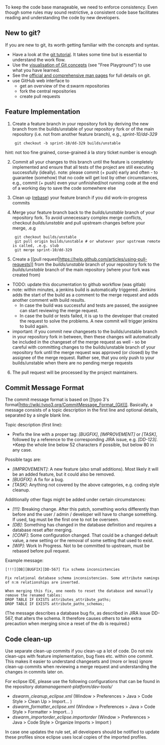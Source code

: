 To keep the code base manageable, we need to enforce consistency. Even though some rules may sound restrictive, a consistent code base facilitates reading and understanding the code by new developers. 

## New to git?

If you are new to git, its worth getting familiar with the concepts and syntax.

* Have a look at the [git tutorial](https://www.atlassian.com/git/tutorial). It takes some time but is essential to understand the work flow.
* Use the [visualisation of Git concepts](http://www.wei-wang.com/ExplainGitWithD3/) (see "Free Playground") to use what you have learned.
* See the [official and comprehensive man pages](http://git-scm.com/documentation) for full details on git.
* use GitHub web interface to
  * get an overview of the d:swarm repositories 
  * fork the central repositories
  * create pull requests


## Feature Implementation

1. Create a feature branch in your repository fork by deriving the new branch from the builds/unstable of your repository fork or of the main repository (i.e. not from another feature branch), e.g., *sprint-10/dd-329*

        git checkout -b sprint-10/dd-329 builds/unstable
hint: not too fine grained, corse-grained á la story ticket number is enough

2. Commit all your changes to this branch until the feature is completely implemented and ensure that all tests of the project are still executing successfully (ideally).
note: please commit (+ push) early and often - to guarantee (somehow) that no code will get lost by other circumstances, e.g., commit (+ push) even your unfinished/not running code at the end of a working day to save the code somewhere else

3. Clean up ([rebase](https://www.atlassian.com/git/tutorial/rewriting-git-history)) your feature branch if you did work-in-progress commits

4. Merge your feature branch back to the *builds/unstable* branch of your repository fork.
To avoid unnecessary complex merge conflicts, checkout *builds/unstable* and pull upstream changes before your merge, .e.g

        git checkout builds/unstable
        git pull origin builds/unstable # or whatever your upstream remote is called, .e.g. slub
        git merge sprint-10/dd-329

5. Create a [[pull request|https://help.github.com/articles/using-pull-requests]] from the *builds/unstable* branch of your repository fork to the *builds/unstable* branch of the main repository (where your fork was created from)
 * TODO: update this documentation to github workflow (was gitlab)
 * note: within minutes, a jenkins build is automatically triggered. Jenkins adds the start of the build as a comment to the merge request and adds another comment with build results.
    + In case the build was successful and tests are passed, the assignee can start reviewing the merge request.
    + In case the build or tests failed, it is up to the developer that created the request to solve the problems. A new commit will trigger jenkins to build again. 
 * important: if you commit new changesets to the builds/unstable branch in your repository fork in between, then these changes will automatically be included in the changeset of the merge request as well - so be careful with committing changes to the builds/unstable branch of your repository fork until the merge request was approved (or closed) by the assignee of the merge request. Rather see, that you only push to your builds/unstable when there are no pending merge requests

6. The pull request will be processed by the project maintainers.


## Commit Message Format

 The commit message format is based on [[typo 3's format|http://wiki.typo3.org/CommitMessage_Format_(Git)]]. Basically, a message consists of a topic description in the first line and optional details, separated by a single blank line.

Topic description (first line):
 * Prefix the line with a proper tag: _[BUGFIX]_, _[IMPROVEMENT]_ or _[TASK]_, followed by a reference to the corresponding JIRA issue, e.g. _[DD-123]_.
 *Keep the whole line below 52 characters if possible, but below 80 in any case. 

Possible tags are:
 * _[IMPROVEMENT]_: A new feature (also small additions). Most likely it will be an added feature, but it could also be removed.
 * _[BUGFIX]_: A fix for a bug.
 * _[TASK]_: Anything not covered by the above categories, e.g. coding style cleanup.

Additionally other flags might be added under certain circumstances:

* _[!!!]_: Breaking change. After this patch, something works differently than before and the user / admin / developer will have to change something. If used, tag must be the first one to not be overseen.
* _[DB]_: Something has changed in the database definition and requires a database reset after merging.
* _[CONF]_: Some configuration changed. That could be a changed default value, a new setting or the removal of some setting that used to exist.
* _[WIP]_: Work In Progress. Not to be committed to upstream, must be rebased before pull request.

Example message:

    [!!!][DB][BUGFIX][DD-567] fix schema inconsistencies
    
    Fix relational database schema inconsistencies. Some attribute namings of n:m relationships are inverted.
    
    When merging this fix, one needs to reset the database and manually remove the renamed tables: 
    DROP TABLE IF EXISTS attributes_attribute_paths; 
    DROP TABLE IF EXISTS attribute_paths_schemas;

(The message describes a database bug fix, as described in JIRA issue DD-567, that alters the schema. It therefore causes others to take extra precaution when merging since a reset of the db is required.)

## Code clean-up

Use separate clean-up commits if you clean-up a lot of code. Do not mix clean-ups with feature implementation, bug fixes etc. within one commit. This makes it easier to understand changesets and (more or less) ignore clean-up commits when reviewing a merge request and understanding the changes in commits later on. 

For eclipse IDE, please use the following configurations that can be found in the repository *datamanagement-platform/dev-tools/*

* _dswarm_cleanup_eclipse.xml_ (Window > Preferences > Java > Code Style > Clean Up > Import... )
* _dswarm_formatter_eclipse.xml_ (Window > Preferences > Java > Code Style > Formatter > Import... )
* _dswarm_importorder_eclipse.importorder_ (Window > Preferences > Java > Code Style > Organize Imports > Import )

In case one updates the rule set, all developers should be notified to update these profiles since eclipse uses local copies of the imported profiles. 
